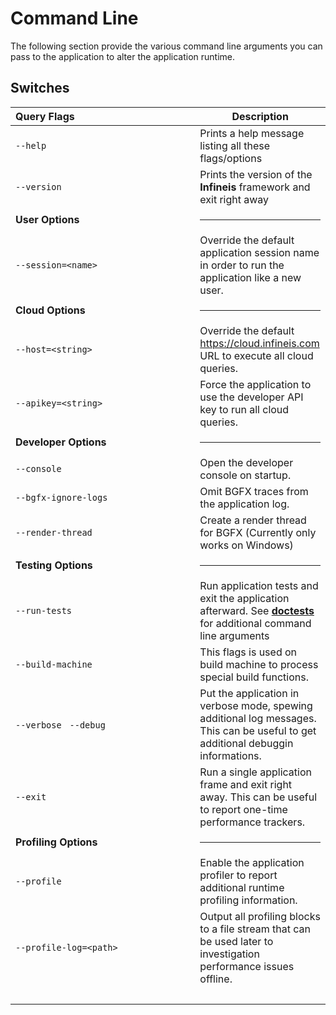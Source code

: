 Command Line
============

The following section provide the various command line arguments you can pass 
to the application to alter the application runtime.

## Switches

| Query Flags | Description |
|:------------|-------------|
| ```--help``` | Prints a help message listing all these flags/options |
| ```--version``` | Prints the version of the **Infineis** framework and exit right away |
| **User Options** | <hr> |
| ```--session=<name>``` | Override the default application session name in order to run the application like a new user. |
| **Cloud Options** | <hr> |
| ```--host=<string>``` | Override the default https://cloud.infineis.com URL to execute all cloud queries. |
| ```--apikey=<string>``` | Force the application to use the developer API key to run all cloud queries. |
| **Developer Options** | <hr> |
| ```--console``` | Open the developer console on startup. |
| ```--bgfx-ignore-logs``` | Omit BGFX traces from the application log. |
| ```--render-thread``` | Create a render thread for BGFX (Currently only works on Windows) |
| **Testing Options** | <hr> |
| ```--run-tests``` | Run application tests and exit the application afterward. See [**doctests**](https://github.com/doctest/doctest/blob/master/doc/markdown/commandline.md#command-line) for additional command line arguments |
| ```--build-machine``` | This flags is used on build machine to process special build functions. |
| ```--verbose``` &nbsp; ```--debug``` | Put the application in verbose mode, spewing additional log messages. This can be useful to get additional debuggin informations. |
| ```--exit``` | Run a single application frame and exit right away. This can be useful to report one-time performance trackers. |
| **Profiling Options** | <hr> |
| ```--profile``` | Enable the application profiler to report additional runtime profiling information. |
| ```--profile-log=<path>``` | Output all profiling blocks to a file stream that can be used later to investigation performance issues offline. |
| &nbsp;&nbsp;&nbsp;&nbsp;&nbsp;&nbsp;&nbsp;&nbsp;&nbsp;&nbsp;&nbsp;&nbsp;&nbsp;&nbsp;&nbsp;&nbsp;&nbsp;&nbsp;&nbsp;&nbsp;&nbsp;&nbsp;&nbsp;&nbsp;&nbsp;&nbsp;&nbsp;&nbsp;&nbsp;&nbsp;&nbsp;&nbsp;&nbsp;&nbsp;&nbsp;&nbsp;&nbsp;&nbsp;&nbsp;&nbsp;&nbsp;&nbsp;&nbsp;&nbsp;&nbsp;&nbsp;&nbsp;&nbsp;&nbsp;&nbsp;&nbsp;&nbsp;&nbsp;&nbsp;&nbsp;&nbsp;&nbsp;&nbsp;&nbsp;&nbsp;&nbsp;&nbsp;&nbsp;&nbsp;&nbsp;| |